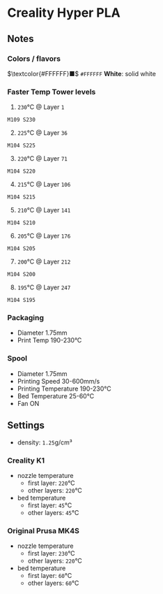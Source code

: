 # Creality Hyper PLA

## Notes

### Colors / flavors

$\textcolor{#FFFFFF}■$ `#FFFFFF` **White**: solid white

### Faster Temp Tower levels

1. `230`°C @ Layer `1`
```
M109 S230
```
2. `225`°C @ Layer `36`
```
M104 S225
```
3. `220`°C @ Layer `71`
```
M104 S220
```
4. `215`°C @ Layer `106`
```
M104 S215
```
5. `210`°C @ Layer `141`
```
M104 S210
```
6. `205`°C @ Layer `176`
```
M104 S205
```
7. `200`°C @ Layer `212`
```
M104 S200
```
8. `195`°C @ Layer `247`
```
M104 S195
```

### Packaging

- Diameter 1.75mm
- Print Temp 190-230°C

### Spool

- Diameter 1.75mm
- Printing Speed 30-600mm/s
- Printing Temperature 190-230°C
- Bed Temperature 25-60°C
- Fan ON

## Settings

- density: `1.25`g/cm³

### Creality K1

- nozzle temperature
    - first layer: `220`°C
    - other layers: `220`°C
- bed temperature
    - first layer: `45`°C
    - other layers: `45`°C

### Original Prusa MK4S

- nozzle temperature
    - first layer: `230`°C
    - other layers: `220`°C
- bed temperature
    - first layer: `60`°C
    - other layers: `60`°C
